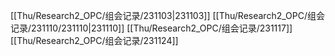 [[Thu/Research2_OPC/组会记录/231103|231103]]
[[Thu/Research2_OPC/组会记录/231110/231110|231110]]
[[Thu/Research2_OPC/组会记录/231117]]
[[Thu/Research2_OPC/组会记录/231124]]